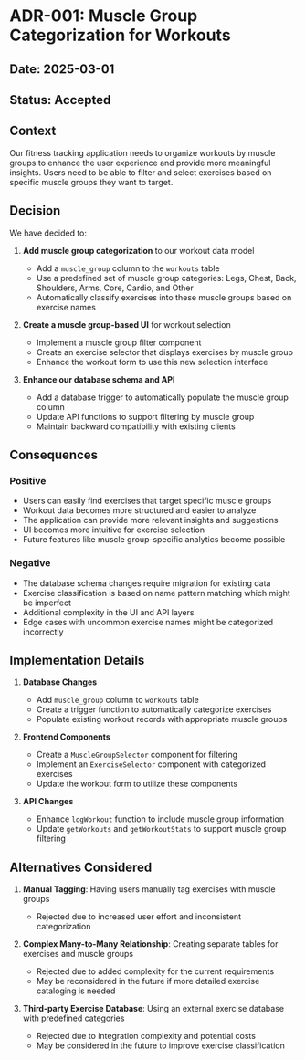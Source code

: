 # ADR-001: Muscle Group Categorization for Workouts

## Date: 2025-03-01

## Status: Accepted

## Context

Our fitness tracking application needs to organize workouts by muscle groups to enhance the user experience and provide more meaningful insights. Users need to be able to filter and select exercises based on specific muscle groups they want to target.

## Decision

We have decided to:

1. **Add muscle group categorization** to our workout data model
    - Add a `muscle_group` column to the `workouts` table
    - Use a predefined set of muscle group categories: Legs, Chest, Back, Shoulders, Arms, Core, Cardio, and Other
    - Automatically classify exercises into these muscle groups based on exercise names

2. **Create a muscle group-based UI** for workout selection
    - Implement a muscle group filter component
    - Create an exercise selector that displays exercises by muscle group
    - Enhance the workout form to use this new selection interface

3. **Enhance our database schema and API**
    - Add a database trigger to automatically populate the muscle group column
    - Update API functions to support filtering by muscle group
    - Maintain backward compatibility with existing clients

## Consequences

### Positive

- Users can easily find exercises that target specific muscle groups
- Workout data becomes more structured and easier to analyze
- The application can provide more relevant insights and suggestions
- UI becomes more intuitive for exercise selection
- Future features like muscle group-specific analytics become possible

### Negative

- The database schema changes require migration for existing data
- Exercise classification is based on name pattern matching which might be imperfect
- Additional complexity in the UI and API layers
- Edge cases with uncommon exercise names might be categorized incorrectly

## Implementation Details

1. **Database Changes**
   - Add `muscle_group` column to `workouts` table
   - Create a trigger function to automatically categorize exercises
   - Populate existing workout records with appropriate muscle groups

2. **Frontend Components**
   - Create a `MuscleGroupSelector` component for filtering
   - Implement an `ExerciseSelector` component with categorized exercises
   - Update the workout form to utilize these components

3. **API Changes**
   - Enhance `logWorkout` function to include muscle group information
   - Update `getWorkouts` and `getWorkoutStats` to support muscle group filtering

## Alternatives Considered

1. **Manual Tagging**: Having users manually tag exercises with muscle groups
   - Rejected due to increased user effort and inconsistent categorization

2. **Complex Many-to-Many Relationship**: Creating separate tables for exercises and muscle groups
   - Rejected due to added complexity for the current requirements
   - May be reconsidered in the future if more detailed exercise cataloging is needed

3. **Third-party Exercise Database**: Using an external exercise database with predefined categories
   - Rejected due to integration complexity and potential costs
   - May be considered in the future to improve exercise classification 